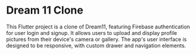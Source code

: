 # Dream 11 Clone
 This Flutter project is a clone of Dream11, featuring Firebase authentication for user login and signup. It allows users to upload and display profile pictures from their device's camera or gallery. The app's user interface is designed to be responsive, with custom drawer and navigation elements.
